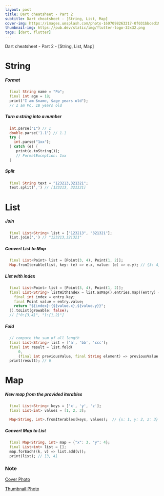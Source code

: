 ```yaml
---
layout: post
title: Dart cheatsheet - Part 2
subtitle: Dart cheatsheet - [String, List, Map]
cover-img: https://images.unsplash.com/photo-1607098263217-0f031bbced19
thumbnail-img: https://pub.dev/static/img/flutter-logo-32x32.png
tags: [dart, flutter]
---
```


Dart cheatsheet - Part 2 - [String, List, Map]

# String

##### Format

```dart
  final String name = "Po";
  final int age = 18;
  print("I am $name, $age years old");
  // I am Po, 18 years old
```

##### Turn a string into a number

```dart
  int.parse("1") // 1
  double.parse('1.1') // 1.1
  try {
    int.parse("1xx");
  } catch (e) {
     print(e.toString());
     // FormatException: 1xx
  }
```

##### Split

```dart
  final String text = "123213,321321";
  text.split(',') // [123213, 321321]
```

# List

##### Join

```dart
  final List<String> list = ["123213", "321321"];
  list.join(',') // "123213,321321"
```

##### Convert List to Map

```dart
  final List<Point> list = [Point(3, 4), Point(1, 2)];
  Map.fromIterable(list, key: (e) => e.x, value: (e) => e.y); // {3: 4, 1: 2}
```

##### List with index

```dart
  final List<Point> list = [Point(3, 4), Point(1, 2)];
  final List<String> listWithIndex = list.asMap().entries.map((entry) {
    final int index = entry.key;
    final Point value = entry.value;
    return "${index}:{${value.x},${value.y}}";
  }).toList(growable: false);
  // ["0:{3,4}", "1:{1,2}"]
```

##### Fold

```dart
  // compute the sum of all length
  final List<String> list = ['a', 'bb', 'ccc'];
  final int result = list.fold(
      0,
      (final int previousValue, final String element) => previousValue + element.length);
  print(result); // 6
```

# Map

##### New map from the provided iterables

```dart
  final List<String> keys = ['x', 'y', 'z'];
  final List<int> values = [1, 2, 3];

  Map<String, int>.fromIterables(keys, values);  // {x: 1, y: 2, z: 3}

```

##### Convert Map to List

```dart
  final Map<String, int> map = {"x": 3, "y": 4};
  final List<int> list = [];
  map.forEach((k, v) => list.add(v));
  print(list); // [3, 4]
```

### Note

[Cover Photo](https://unsplash.com/photos/n889iwhdiKg)

[Thumbnail Photo](https://dart.dev/assets/shared/dart/logo+text/horizontal/white-e71fb382ad5229792cc704b3ee7a88f8013e986d6e34f0956d89c453b454d0a5.svg)
